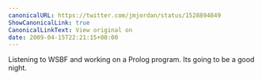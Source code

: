 ```yaml
---
canonicalURL: https://twitter.com/jmjordan/status/1528894849
ShowCanonicalLink: true
CanonicalLinkText: View original on
date: 2009-04-15T22:21:15+00:00
---
```

Listening to WSBF and working on a Prolog program. Its going to be a good night.